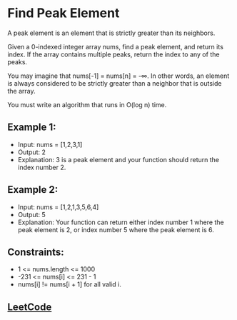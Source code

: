 # Find Peak Element

A peak element is an element that is strictly greater than its neighbors.

Given a 0-indexed integer array nums, find a peak element, and return its index. If the array contains multiple peaks, return the index to any of the peaks.

You may imagine that nums[-1] = nums[n] = -∞. In other words, an element is always considered to be strictly greater than a neighbor that is outside the array.

You must write an algorithm that runs in O(log n) time.

## Example 1:

- Input: nums = [1,2,3,1]
- Output: 2
- Explanation: 3 is a peak element and your function should return the index number 2.

## Example 2:

- Input: nums = [1,2,1,3,5,6,4]
- Output: 5
- Explanation: Your function can return either index number 1 where the peak element is 2, or index number 5 where the peak element is 6.

## Constraints:

- 1 <= nums.length <= 1000
- -231 <= nums[i] <= 231 - 1
- nums[i] != nums[i + 1] for all valid i.


## [ LeetCode ](https://leetcode.com/problems/find-peak-element/description/)